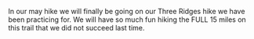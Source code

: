 In our may hike we will finally be going on our Three Ridges hike we have been practicing for.  We will have so much fun hiking the FULL 15 miles on this trail that we did not succeed last time.
